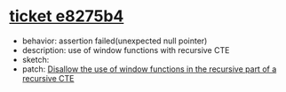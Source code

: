 # [ticket e8275b4](https://www.sqlite.org/src/tktview/e8275b4)
- behavior: assertion failed(unexpected null pointer)
- description: use of window functions with recursive CTE
- sketch:
- patch: [Disallow the use of window functions in the recursive part of a recursive CTE](https://www.sqlite.org/src/info/b2849570967555d4)
